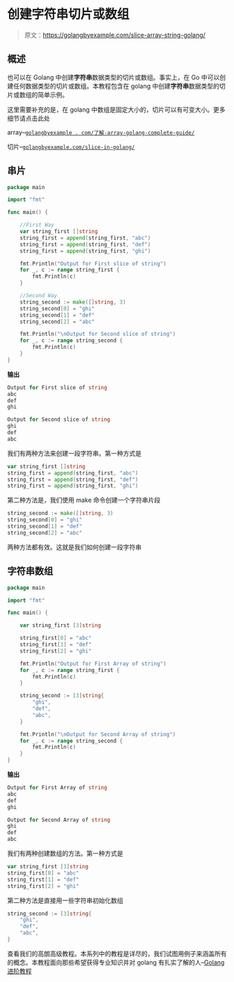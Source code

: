 # 创建字符串切片或数组

> 原文：<https://golangbyexample.com/slice-array-string-golang/>

## **概述**

也可以在 Golang 中创建**字符串**数据类型的切片或数组。事实上，在 Go 中可以创建任何数据类型的切片或数组。本教程包含在 golang 中创建**字符串**数据类型的切片或数组的简单示例。

这里需要补充的是，在 golang 中数组是固定大小的，切片可以有可变大小。更多细节请点击此处

array–[`golangbyexample . com/了解-array-golang-complete-guide/`](https://golangbyexample.com/understanding-array-golang-complete-guide/)

切片–[`golangbyexample.com/slice-in-golang/`](https://golangbyexample.com/slice-in-golang/)

## **串片**

```go
package main

import "fmt"

func main() {

	//First Way
	var string_first []string
	string_first = append(string_first, "abc")
	string_first = append(string_first, "def")
	string_first = append(string_first, "ghi")

	fmt.Println("Output for First slice of string")
	for _, c := range string_first {
		fmt.Println(c)
	}

	//Second Way
	string_second := make([]string, 3)
	string_second[0] = "ghi"
	string_second[1] = "def"
	string_second[2] = "abc"

	fmt.Println("\nOutput for Second slice of string")
	for _, c := range string_second {
		fmt.Println(c)
	}
}
```

**输出**

```go
Output for First slice of string
abc
def
ghi

Output for Second slice of string
ghi
def
abc
```

我们有两种方法来创建一段字符串。第一种方式是

```go
var string_first []string
string_first = append(string_first, "abc")
string_first = append(string_first, "def")
string_first = append(string_first, "ghi")
```

第二种方法是，我们使用 make 命令创建一个字符串片段

```go
string_second := make([]string, 3)
string_second[0] = "ghi"
string_second[1] = "def"
string_second[2] = "abc"
```

两种方法都有效。这就是我们如何创建一段字符串

## **字符串数组**

```go
package main

import "fmt"

func main() {

	var string_first [3]string

	string_first[0] = "abc"
	string_first[1] = "def"
	string_first[2] = "ghi"

	fmt.Println("Output for First Array of string")
	for _, c := range string_first {
		fmt.Println(c)
	}

	string_second := [3]string{
		"ghi",
		"def",
		"abc",
	}

	fmt.Println("\nOutput for Second Array of string")
	for _, c := range string_second {
		fmt.Println(c)
	}
}
```

**输出**

```go
Output for First Array of string
abc
def
ghi

Output for Second Array of string
ghi
def
abc
```

我们有两种创建数组的方法。第一种方式是

```go
var string_first [3]string
string_first[0] = "abc"
string_first[1] = "def"
string_first[2] = "ghi"
```

第二种方法是直接用一些字符串初始化数组

```go
string_second := [3]string{
	"ghi",
	"def",
	"abc",
}
```

查看我们的高朗高级教程。本系列中的教程是详尽的，我们试图用例子来涵盖所有的概念。本教程面向那些希望获得专业知识并对 golang 有扎实了解的人–[Golang 进阶教程](https://golangbyexample.com/golang-comprehensive-tutorial/)

